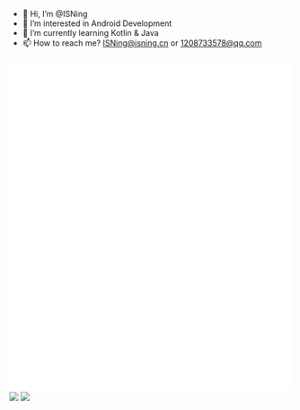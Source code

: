 - 👋 Hi, I’m @ISNing
- 👀 I’m interested in Android Development
- 🌱 I’m currently learning Kotlin & Java
- 📫 How to reach me? [ISNing@isning.cn](mailto:ISNing@isning.cn) or [1208733578@qq.com](mailto:1208733578@qq.com)

![](https://raw.githubusercontent.com/ISNing/GitHubStats/master/generated/overview.svg#gh-dark-mode-only)
![](https://raw.githubusercontent.com/ISNing/GitHubStats/master/generated/overview.svg#gh-light-mode-only)
![](https://raw.githubusercontent.com/username/github-stats/master/generated/languages.svg#gh-dark-mode-only)
![](https://raw.githubusercontent.com/username/github-stats/master/generated/languages.svg#gh-light-mode-only)
<!---
ISNing/ISNing is a ✨ special ✨ repository because its `README.md` (this file) appears on your GitHub profile.
You can click the Preview link to take a look at your changes.
--->
